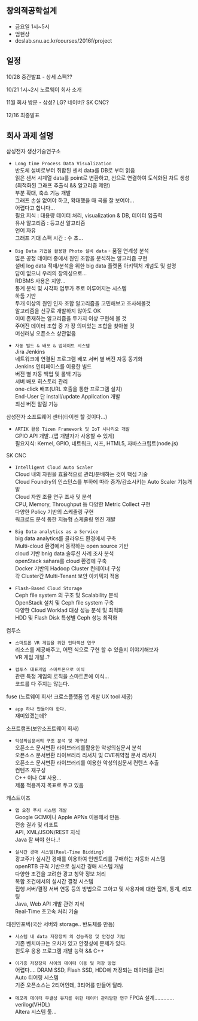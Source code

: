 ## 창의적공학설계
- 금요일 1시~5시
- 엄현상
- dcslab.snu.ac.kr/courses/2016f/project


## 일정
10/28 중간발표 - 상세 스팩??

10/21 1시~2시 노르웨이 회사 소개

11월 회사 방문 - 삼성? LG? 네이버? SK CNC?

12/16 최종발표


## 회사 과제 설명  
삼성전자 생산기술연구소  
- ``Long time Process Data Visualization``  
  반도체 설비로부터 취합된 센서 data를 DB로 부터 읽음  
  읽은 센서 시계열 data를 point로 변환하고, 선으로 연결하여 도식화된 차트 생성  
  (최적화된 그래프 추출식 && 알고리즘 제안)  
  부분 확대, 축소 기능 개발  
  그래프 손실 없어야 하고, 확대했을 때 곡률 잘 보여야...  
  어렵다고 합니다...  
  필요 지식 : 대용량 데이터 처리, visualization & DB, 데이터 입출력  
  유사 알고리즘 : 등고선 알고리즘  
  언어 자유  
  그래프 기대 스팩 시간 : 수 초...  

- ``Big Data 기법을 활용한 Photo 설비 data`` - 품질 연계성 분석  
  많은 공정 데이터 중에서 원인 조합을 분석하는 알고리즘 구현  
  설비 log data 적재/분석을 위한 big data 플랫폼 아키텍처 개념도 및 설명  
  답이 없으니 우리의 창의성으로...  
  RDBMS 사용은 지양...  
  통계 분석 및 시각화 업무가 주로 이루어지는 시스템  
  하둡 기반  
  두개 이상의 원인 인자 조합 알고리즘을 고민해보고 조사해볼것  
  알고리즘을 신규로 개발하지 않아도 OK  
  이미 존재하는 알고리즘을 두가지 이상 구현해 볼 것  
  주어진 데이터 조합 중 가 장 의미있는 조합을 찾아볼 것  
  머신러닝 오픈소스 상관없음  

- ``자동 빌드 & 배포 & 업데이트 시스템``  
  Jira Jenkins  
  네트워크에 연결된 프로그램 배포 서버 별 버전 자동 동기화  
  Jenkins 인터페이스를 이용한 빌드  
  버전 별 자동 백업 및 롤백 기능  
  서버 배포 히스토리 관리  
  one-click 배포(URL 호출을 통한 프로그램 설치)  
  End-User 단 install/update Application 개발  
  최신 버전 알림 기능  

삼성전자 소프트웨어 센터(타이젠 할 것이다...)  
- ``ARTIK 활용 Tizen Framework 및 IoT 시나리오 개발``  
  GPIO API 개발..(앱 개발자가 사용할 수 있게)  
  필요지식: Kernel, GPIO, 네트워크, 시프, HTML5, 자바스크립트(node.js)  

SK CNC  
- ``Intelligent Cloud Auto Scaler``  
  Cloud 내의 자원을 효율적으로 관리/분배하는 것이 핵심 기술  
  Cloud Foundry의 인스턴스를 부하에 따라 증가/감소시키는 Auto Scaler 기능개발  
  Cloud 자원 조율 연구 조사 및 분석  
  CPU, Memory, Throughput 등 다양한 Metric Collect 구현  
  다양한 Policy 기반의 스케줄링 구현  
  워크로드 분석 통한 지능형 스케줄링 엔진 개발  

- ``Big Data analytics as a Service``  
  big data analytics를 클라우드 환경에서 구축  
  Multi-cloud 환경에서 동작하는 open source 기반  
  cloud 기반 bnig data 솔루션 사례 조사 분석  
  openStack sahara를 cloud 환경에 구축  
  Docker 기반의 Hadoop Cluster 컨테이너 구성  
  각 Cluster간 Multi-Tenant 보안 아키텍처 적용  

- ``Flash-Based Cloud Storage``  
  Ceph file system 의 구조 및 Scalability 분석  
  OpenStack 설치 및 Ceph file system 구축  
  다양한 Cloud Worklad 대상 성능 분석 및 최적화  
  HDD 및 Flash Disk 특성별 Ceph 성능 최적화  

컴투스  
- ``스마트폰 VR 게임을 위한 인터랙션 연구``  
  리소스를 제공해주고, 어떤 식으로 구현 할 수 있을지 이야기해보자  
  VR 게임 개발..?

- ``컴투스 대표게임 스마트폰으로 이식``  
  관련 특정 게임의 로직을 스마트폰에 이식...  
  코드를 다 주지는 않는다.  

fuse (노르웨이 회사! 크로스플랫폼 앱 개발 UX tool 제공)
- ``app 하나 만들어야 한다.``  
  재미있겠는데?  

소프트캠프(보안소프트웨어 회사)  
- ``악성의심문서의 구조 분석 및 재구성``  
  오픈소스 문서변환 라이브러리를활용한 악성의심문서 분석  
  오픈소스 문서변환 라이브러리 리서치 및 CVE취약점 문서 리서치  
  오픈소스 문서변환 라이브러리를 이용한 악성의심문서 컨텐츠 추출  
  컨텐츠 재구성  
  C++ 이나 C# 사용...  
  제품 적용까지 목표로 두고 있음  

캐스트이즈  
- ``앱 요청 푸시 시스템 개발``  
  Google GCM이나 Apple APNs 이용해서 만듬.  
  전송 결과 및 리포트  
  API, XML/JSON/REST 지식  
  Java 잘 써야 한다..!  

- ``실시간 경매 시스템(Real-Time Bidding)``  
  광고주가 실시간 경매를 이용하여 인벤토리를 구매하는 자동화 시스템  
  openRTB 규격 기반으로 실시간 경매 시스템 개발  
  다양한 조건을 고려한 광고 청약 정보 처리  
  복합 조건에서의 실시간 결정 시스템  
  집행 서버/결정 서버 연동 등의 방법으로 고아고 및 사용자에 대한 집게, 통계, 리포팅  
  Java, Web API 개발 관련 지식  
  Real-Time 초고속 처리 기술  

태진인포텍(국산 서버와 storage.. 반도체를 만듬)  
- ``시스템 내 data 저장장치 의 성능측정 및 안정성 기법``  
  기존 벤치마크는 오차가 있고 안정성에 문제가 있다.  
  윈도우 응용 프로그램 개발 능력 && C++  

- ``이기종 저장장치 사이의 데이터 이동 및 저장 방법``  
  어렵다.... DRAM SSD, Flash SSD, HDD에 저장되는 데이터를 관리  
  Auto 티어링 시스템  
  기존 오픈소스는 2티어인데, 3티어를 만들어 달라.  

- ``메모리 데이터 무결성 유지를 위한 데이터 관리방한 연구``
  FPGA 설계.............  
  verilog(VHDL)  
  Altera 시스템 툴...  

